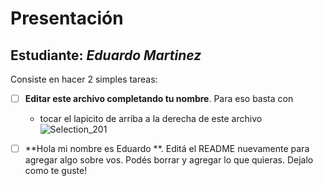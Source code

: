 # Presentación

## Estudiante: _Eduardo Martinez_


Consiste en hacer 2 simples tareas:
- [ ] **Editar este archivo completando tu nombre**. Para eso basta con 
  - tocar el lapicito de arriba a la derecha de este archivo ![Selection_201](https://user-images.githubusercontent.com/4098184/89341982-8096af80-d678-11ea-9248-e70dab4b73f7.png)
 
- [ ] **Hola mi nombre es Eduardo   **. Editá el README nuevamente para agregar algo sobre vos. Podés borrar y agregar lo que quieras. Dejalo como te guste!

